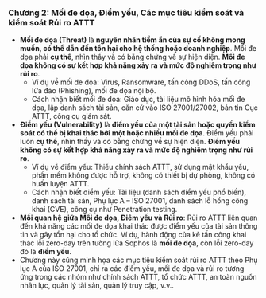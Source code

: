 ### **Chương 2: Mối đe dọa, Điểm yếu, Các mục tiêu kiểm soát và kiểm soát Rủi ro ATTT**

*   **Mối đe dọa (Threat)** là **nguyên nhân tiềm ẩn của sự cố không mong muốn, có thể dẫn đến tổn hại cho hệ thống hoặc doanh nghiệp**. Mối đe dọa phải **cụ thể**, nhìn thấy và có bằng chứng về sự hiện diện. **Mối đe dọa không có sự kết hợp khả năng xảy ra và mức độ nghiêm trọng như rủi ro**.
    *   Ví dụ về mối đe dọa: Virus, Ransomware, tấn công DDoS, tấn công lừa đảo (Phishing), mối đe dọa nội bộ.
    *   Cách nhận biết mối đe dọa: Giáo dục, tài liệu mô hình hóa mối đe dọa, lập danh sách tài sản, căn cứ vào ISO 27001/27002, bản tin Cục ATTT, công cụ giám sát.
*   **Điểm yếu (Vulnerability)** là **điểm yếu của một tài sản hoặc quyền kiểm soát có thể bị khai thác bởi một hoặc nhiều mối đe dọa**. Điểm yếu phải luôn **cụ thể**, nhìn thấy và có bằng chứng về sự hiện diện. **Điểm yếu không có sự kết hợp khả năng xảy ra và mức độ nghiêm trọng như rủi ro**.
    *   Ví dụ về điểm yếu: Thiếu chính sách ATTT, sử dụng mật khẩu yếu, phần mềm không được hỗ trợ, không có thiết bị dự phòng, không có huấn luyện ATTT.
    *   Cách nhận biết điểm yếu: Tài liệu (danh sách điểm yếu phổ biến), danh sách tài sản, Phụ lục A – ISO 27001, danh sách lỗ hổng công khai (CVE), công cụ như Penetration testing.
*   **Mối quan hệ giữa Mối đe dọa, Điểm yếu và Rủi ro**: Rủi ro ATTT liên quan đến khả năng các mối đe dọa khai thác được điểm yếu của tài sản thông tin và gây tổn hại cho tổ chức. Ví dụ, hành động của kẻ tấn công khai thác lỗi zero-day trên tường lửa Sophos là **mối đe dọa**, còn lỗi zero-day đó là **điểm yếu**.
*   Chương này cũng minh họa các mục tiêu kiểm soát rủi ro ATTT theo Phụ lục A của ISO 27001, chỉ ra các điểm yếu, mối đe dọa và rủi ro tương ứng trong các nhóm như chính sách ATTT, tổ chức ATTT, an toàn nguồn nhân lực, quản lý tài sản, quản lý truy cập, v.v..



